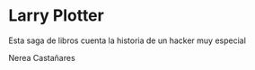 # Larry Plotter


Esta saga de libros cuenta la historia de un hacker muy especial

Nerea Castañares

